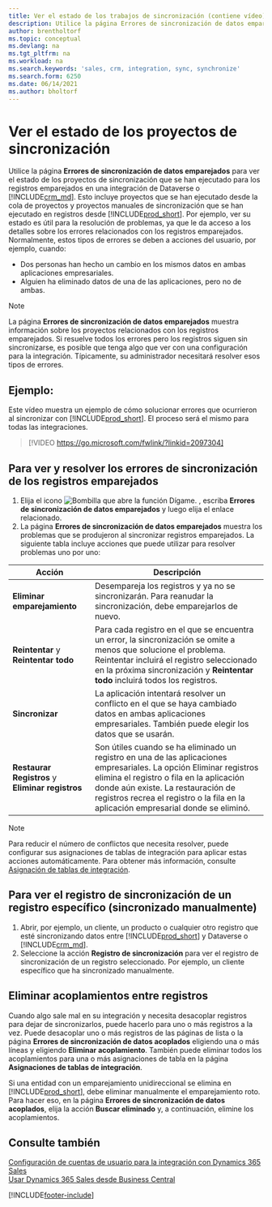 ```yaml
---
title: Ver el estado de los trabajos de sincronización (contiene vídeo)
description: Utilice la página Errores de sincronización de datos emparejados para ver el estado de los proyectos de sincronización que se han ejecutado para los registros emparejados en integraciones.
author: brentholtorf
ms.topic: conceptual
ms.devlang: na
ms.tgt_pltfrm: na
ms.workload: na
ms.search.keywords: 'sales, crm, integration, sync, synchronize'
ms.search.form: 6250
ms.date: 06/14/2021
ms.author: bholtorf
---
```


# <a name="view-the-status-of-synchronization-jobs"></a><a name="view-the-status-of-synchronization-jobs"></a>Ver el estado de los proyectos de sincronización


Utilice la página **Errores de sincronización de datos emparejados** para ver el estado de los proyectos de sincronización que se han ejecutado para los registros emparejados en una integración de Dataverse o [!INCLUDE[crm_md](includes/crm_md.md)]. Esto incluye proyectos que se han ejecutado desde la cola de proyectos y proyectos manuales de sincronización que se han ejecutado en registros desde [!INCLUDE[prod_short](includes/prod_short.md)]. Por ejemplo, ver su estado es útil para la resolución de problemas, ya que le da acceso a los detalles sobre los errores relacionados con los registros emparejados. Normalmente, estos tipos de errores se deben a acciones del usuario, por ejemplo, cuando:  

* Dos personas han hecho un cambio en los mismos datos en ambas aplicaciones empresariales.
* Alguien ha eliminado datos de una de las aplicaciones, pero no de ambas.

> [!Note]
> La página **Errores de sincronización de datos emparejados** muestra información sobre los proyectos relacionados con los registros emparejados. Si resuelve todos los errores pero los registros siguen sin sincronizarse, es posible que tenga algo que ver con una configuración para la integración. Típicamente, su administrador necesitará resolver esos tipos de errores.   

## <a name="example"></a><a name="example"></a>Ejemplo:
Este vídeo muestra un ejemplo de cómo solucionar errores que ocurrieron al sincronizar con [!INCLUDE[prod_short](includes/cds_long_md.md)]. El proceso será el mismo para todas las integraciones. 

> [!VIDEO https://go.microsoft.com/fwlink/?linkid=2097304]


## <a name="to-view-and-resolve-synchronization-errors-for-coupled-records"></a><a name="to-view-and-resolve-synchronization-errors-for-coupled-records"></a>Para ver y resolver los errores de sincronización de los registros emparejados
1. Elija el icono ![Bombilla que abre la función Dígame.](media/ui-search/search_small.png "Dígame qué desea hacer") , escriba **Errores de sincronización de datos emparejados** y luego elija el enlace relacionado.
2. La página **Errores de sincronización de datos emparejados** muestra los problemas que se produjeron al sincronizar registros emparejados. La siguiente tabla incluye acciones que puede utilizar para resolver problemas uno por uno:

|Acción|Descripción|
|----|----|
|**Eliminar emparejamiento**|Desempareja los registros y ya no se sincronizarán. Para reanudar la sincronización, debe emparejarlos de nuevo. |
|**Reintentar** y **Reintentar todo**|Para cada registro en el que se encuentra un error, la sincronización se omite a menos que solucione el problema. Reintentar incluirá el registro seleccionado en la próxima sincronización y **Reintentar todo** incluirá todos los registros.|
|**Sincronizar**|La aplicación intentará resolver un conflicto en el que se haya cambiado datos en ambas aplicaciones empresariales. También puede elegir los datos que se usarán.|
|**Restaurar Registros** y **Eliminar registros**|Son útiles cuando se ha eliminado un registro en una de las aplicaciones empresariales. La opción Eliminar registros elimina el registro o fila en la aplicación donde aún existe. La restauración de registros recrea el registro o la fila en la aplicación empresarial donde se eliminó.|

> [!NOTE]
> Para reducir el número de conflictos que necesita resolver, puede configurar sus asignaciones de tablas de integración para aplicar estas acciones automáticamente. Para obtener más información, consulte [Asignación de tablas de integración](admin-how-to-modify-table-mappings-for-synchronization.md#mapping-integration-tables).

## <a name="to-view-the-synchronization-log-for-a-specific-manually-synchronized-record"></a><a name="to-view-the-synchronization-log-for-a-specific-manually-synchronized-record"></a>Para ver el registro de sincronización de un registro específico (sincronizado manualmente)
1. Abrir, por ejemplo, un cliente, un producto o cualquier otro registro que esté sincronizando datos entre [!INCLUDE[prod_short](includes/prod_short.md)] y Dataverse o [!INCLUDE[crm_md](includes/crm_md.md)].
2. Seleccione la acción **Registro de sincronización** para ver el registro de sincronización de un registro seleccionado. Por ejemplo, un cliente específico que ha sincronizado manualmente.

## <a name="remove-couplings-between-records"></a><a name="remove-couplings-between-records"></a>Eliminar acoplamientos entre registros
Cuando algo sale mal en su integración y necesita desacoplar registros para dejar de sincronizarlos, puede hacerlo para uno o más registros a la vez. Puede desacoplar uno o más registros de las páginas de lista o la página **Errores de sincronización de datos acoplados** eligiendo una o más líneas y eligiendo **Eliminar acoplamiento**. También puede eliminar todos los acoplamientos para una o más asignaciones de tabla en la página **Asignaciones de tablas de integración**. 

Si una entidad con un emparejamiento unidireccional se elimina en [!INCLUDE[prod_short](includes/prod_short.md)], debe eliminar manualmente el emparejamiento roto. Para hacer eso, en la página **Errores de sincronización de datos acoplados**, elija la acción **Buscar eliminado** y, a continuación, elimine los acoplamientos.

## <a name="see-also"></a><a name="see-also"></a>Consulte también
[Configuración de cuentas de usuario para la integración con Dynamics 365 Sales](admin-setting-up-integration-with-dynamics-sales.md)  
[Usar Dynamics 365 Sales desde Business Central](marketing-integrate-dynamicscrm.md)


[!INCLUDE[footer-include](includes/footer-banner.md)]
